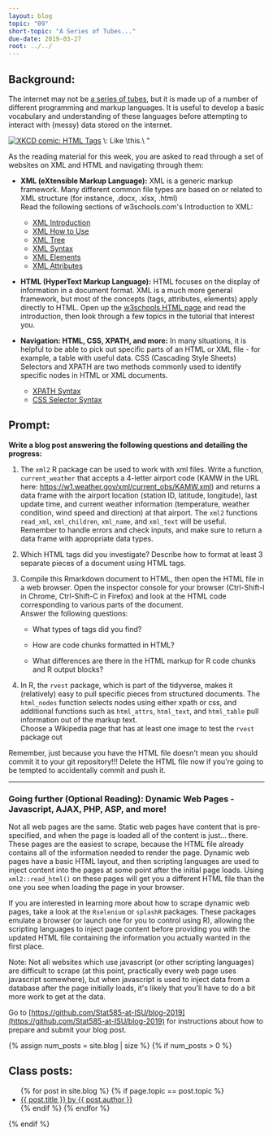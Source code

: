 ```yaml
---
layout: blog
topic: "09"
short-topic: "A Series of Tubes..."
due-date: 2019-03-27
root: ../../
---
```


## Background:


The internet may not be [a series of tubes](https://en.wikipedia.org/wiki/Series_of_tubes), but it is made up of a number of different programming and markup languages. It is useful to develop a basic vocabulary and understanding of these languages before attempting to interact with (messy) data stored on the internet. 

<div class="click-to-top">
<a href="https://www.xkcd.com/1144/"><img src="https://imgs.xkcd.com/comics/tags.png" alt="XKCD comic: HTML Tags" /></a>
<span>\<A\>: Like \</a\>this.\&nbsp;"</span>
</div>

As the reading material for this week, you are asked to read through a set of websites on XML and HTML and navigating through them:

- **XML (eXtensible Markup Language):**
XML is a generic markup framework. Many different common file types are based on or related to XML structure (for instance, .docx, .xlsx, .html) <bR>
Read the following sections of w3schools.com's Introduction to XML:

    - [XML Introduction](https://www.w3schools.com/xml/xml_whatis.asp)
    - [XML How to Use](https://www.w3schools.com/xml/xml_usedfor.asp)
    - [XML Tree](https://www.w3schools.com/xml/xml_tree.asp)
    - [XML Syntax](https://www.w3schools.com/xml/xml_syntax.asp)
    - [XML Elements](https://www.w3schools.com/xml/xml_elements.asp)
    - [XML Attributes](https://www.w3schools.com/xml/xml_attributes.asp)

- **HTML (HyperText Markup Language):** HTML focuses on the display of information in a document format. XML is a much more general framework, but most of the concepts (tags, attributes, elements) apply directly to HTML. Open up the [w3schools HTML page](https://www.w3schools.com/html/default.asp) and read the introduction, then look through a few topics in the tutorial that interest you. 

- **Navigation: HTML, CSS, XPATH, and more:** In many situations, it is helpful to be able to pick out specific parts of an HTML or XML file - for example, a table with useful data. CSS (Cascading Style Sheets) Selectors and XPATH are two methods commonly used to identify specific nodes in HTML or XML documents. 

    - [XPATH Syntax](https://www.w3schools.com/xml/xpath_syntax.asp)
    - [CSS Selector Syntax](https://www.w3schools.com/cssref/css_selectors.asp)


## Prompt:

**Write a blog post answering the following questions and detailing the progress:**

1. The `xml2` R package can be used to work with xml files. Write a function, `current_weather` that accepts a 4-letter airport code (KAMW in the URL here: https://w1.weather.gov/xml/current_obs/KAMW.xml) and returns a data frame with the airport location (station ID, latitude, longitude), last update time, and current weather information (temperature, weather condition, wind speed and direction) at that airport. The `xml2` functions `read_xml`, `xml_children`, `xml_name`, and `xml_text` will be useful. Remember to handle errors and check inputs, and make sure to return a data frame with appropriate data types. 
2. Which HTML tags did you investigate? Describe how to format at least 3 separate pieces of a document using HTML tags.
3. Compile this Rmarkdown document to HTML, then open the HTML file in a web browser. Open the inspector console for your browser (Ctrl-Shift-I in Chrome, Ctrl-Shift-C in Firefox) and look at the HTML code corresponding to various parts of the document. <br>
Answer the following questions:

    - What types of tags did you find? 

    - How are code chunks formatted in HTML?

    - What differences are there in the HTML markup for R code chunks and R output blocks?
4. In R, the `rvest` package, which is part of the tidyverse, makes it (relatively) easy to pull specific pieces from structured documents. The `html_nodes` function selects nodes using either xpath or css, and additional functions such as `html_attrs`, `html_text`, and `html_table` pull information out of the markup text.<br>
Choose a Wikipedia page that has at least one image to test the `rvest` package out

Remember, just because you have the HTML file doesn't mean you should commit it to your git repository!!! Delete the HTML file now if you're going to be tempted to accidentally commit and push it.

---

### Going further (Optional Reading): Dynamic Web Pages - Javascript, AJAX, PHP, ASP, and more!

Not all web pages are the same. Static web pages have content that is pre-specified, and when the page is loaded all of the content is just... there. These pages are the easiest to scrape, because the HTML file already contains all of the information needed to render the page. Dynamic web pages have a basic HTML layout, and then scripting languages are used to inject content into the pages at some point after the initial page loads. Using `xml2::read_html()` on these pages will get you a different HTML file than the one you see when loading the page in your browser. 

If you are interested in learning more about how to scrape dynamic web pages, take a look at the `Rselenium` or `splashR` packages. These packages emulate a browser (or launch one for you to control using R), allowing the scripting languages to inject page content before providing you with the updated HTML file containing the information you actually wanted in the first place.

Note: Not all websites which use javascript (or other scripting languages) are difficult to scrape (at this point, practically every web page uses javascript somewhere), but when javascript is used to inject data from a database after the page initially loads, it's likely that you'll have to do a bit more work to get at the data. 


Go to [https://github.com/Stat585-at-ISU/blog-2019](https://github.com/Stat585-at-ISU/blog-2019) for instructions about how to prepare and submit your blog post.


{% assign num_posts = site.blog | size %}
{% if num_posts > 0 %}
## Class posts:

<ul>
{% for post in site.blog %}
  {% if page.topic == post.topic %}
  <li><a href="{{ post.url }}">{{ post.title }} by {{ post.author }}</a></li>
  {% endif %}
{% endfor %}
</ul>
{% endif %}
